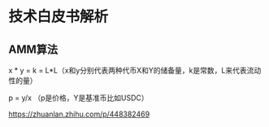 # 技术白皮书解析

## AMM算法

x * y = k = L*L（x和y分别代表两种代币X和Y的储备量，k是常数，L来代表流动性的量）

p = y/x （p是价格，Y是基准币比如USDC）

https://zhuanlan.zhihu.com/p/448382469
